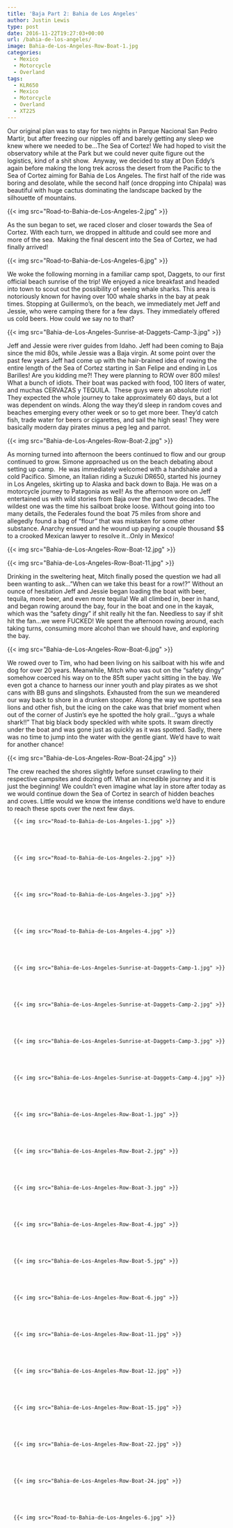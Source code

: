 ```yaml
---
title: 'Baja Part 2: Bahia de Los Angeles'
author: Justin Lewis
type: post
date: 2016-11-22T19:27:03+00:00
url: /bahia-de-los-angeles/
image: Bahia-de-Los-Angeles-Row-Boat-1.jpg
categories:
  - Mexico
  - Motorcycle
  - Overland
tags:
  - KLR650
  - Mexico
  - Motorcycle
  - Overland
  - XT225
---
```


  Our original plan was to stay for two nights in Parque Nacional San Pedro Martir, but after freezing our nipples off and barely getting any sleep we knew where we needed to be…The Sea of Cortez! We had hoped to visit the observatory while at the Park but we could never quite figure out the logistics, kind of a shit show.  Anyway, we decided to stay at Don Eddy’s again before making the long trek across the desert from the Pacific to the Sea of Cortez aiming for Bahia de Los Angeles. The first half of the ride was boring and desolate, while the second half (once dropping into Chipala) was beautiful with huge cactus dominating the landscape backed by the silhouette of mountains.


  {{< img src="Road-to-Bahia-de-Los-Angeles-2.jpg" >}}
		      


As the sun began to set, we raced closer and closer towards the Sea of Cortez. With each turn, we dropped in altitude and could see more and more of the sea.  Making the final descent into the Sea of Cortez, we had finally arrived!


  {{< img src="Road-to-Bahia-de-Los-Angeles-6.jpg" >}}
		      



We woke the following morning in a familiar camp spot, Daggets, to our first official beach sunrise of the trip! We enjoyed a nice breakfast and headed into town to scout out the possibility of seeing whale sharks. This area is notoriously known for having over 100 whale sharks in the bay at peak times. Stopping at Guillermo’s, on the beach, we immediately met Jeff and Jessie, who were camping there for a few days. They immediately offered us cold beers. How could we say no to that?


  {{< img src="Bahia-de-Los-Angeles-Sunrise-at-Daggets-Camp-3.jpg" >}}
		      


Jeff and Jessie were river guides from Idaho. Jeff had been coming to Baja since the mid 80s, while Jessie was a Baja virgin. At some point over the past few years Jeff had come up with the hair-brained idea of rowing the entire length of the Sea of Cortez starting in San Felipe and ending in Los Barilles! Are you kidding me?! They were planning to ROW over 800 miles! What a bunch of idiots. Their boat was packed with food, 100 liters of water, and muchas CERVAZAS y TEQUILA.  These guys were an absolute riot!  They expected the whole journey to take approximately 60 days, but a lot was dependent on winds. Along the way they’d sleep in random coves and beaches emerging every other week or so to get more beer. They’d catch fish, trade water for beers or cigarettes, and sail the high seas! They were basically modern day pirates minus a peg leg and parrot.


  {{< img src="Bahia-de-Los-Angeles-Row-Boat-2.jpg" >}}
		      


As morning turned into afternoon the beers continued to flow and our group continued to grow. Simone approached us on the beach debating about setting up camp.  He was immediately welcomed with a handshake and a cold Pacifico. Simone, an Italian riding a Suzuki DR650, started his journey in Los Angeles, skirting up to Alaska and back down to Baja. He was on a motorcycle journey to Patagonia as well! As the afternoon wore on Jeff entertained us with wild stories from Baja over the past two decades. The wildest one was the time his sailboat broke loose. Without going into too many details, the Federales found the boat 75 miles from shore and allegedly found a bag of “flour” that was mistaken for some other substance. Anarchy ensued and he wound up paying a couple thousand $$ to a crooked Mexican lawyer to resolve it…Only in Mexico!


  {{< img src="Bahia-de-Los-Angeles-Row-Boat-12.jpg" >}}
		      


  {{< img src="Bahia-de-Los-Angeles-Row-Boat-11.jpg" >}}
		      


Drinking in the sweltering heat, Mitch finally posed the question we had all been wanting to ask…”When can we take this beast for a row!?” Without an ounce of hesitation Jeff and Jessie began loading the boat with beer, tequila, more beer, and even more tequila! We all climbed in, beer in hand, and began rowing around the bay, four in the boat and one in the kayak, which was the “safety dingy” if shit really hit the fan. Needless to say if shit hit the fan…we were FUCKED! We spent the afternoon rowing around, each taking turns, consuming more alcohol than we should have, and exploring the bay.


  {{< img src="Bahia-de-Los-Angeles-Row-Boat-6.jpg" >}}
		      


We rowed over to Tim, who had been living on his sailboat with his wife and dog for over 20 years. Meanwhile, Mitch who was out on the “safety dingy” somehow coerced his way on to the 85ft super yacht sitting in the bay. We even got a chance to harness our inner youth and play pirates as we shot cans with BB guns and slingshots. Exhausted from the sun we meandered our way back to shore in a drunken stooper. Along the way we spotted sea lions and other fish, but the icing on the cake was that brief moment when out of the corner of Justin’s eye he spotted the holy grail…”guys a whale shark!!” That big black body speckled with white spots. It swam directly under the boat and was gone just as quickly as it was spotted. Sadly, there was no time to jump into the water with the gentle giant. We’d have to wait for another chance!


  {{< img src="Bahia-de-Los-Angeles-Row-Boat-24.jpg" >}}
		      


The crew reached the shores slightly before sunset crawling to their respective campsites and dozing off. What an incredible journey and it is just the beginning! We couldn’t even imagine what lay in store after today as we would continue down the Sea of Cortez in search of hidden beaches and coves. Little would we know the intense conditions we’d have to endure to reach these spots over the next few days.





      {{< img src="Road-to-Bahia-de-Los-Angeles-1.jpg" >}}
                
    



      {{< img src="Road-to-Bahia-de-Los-Angeles-2.jpg" >}}
                
    



      {{< img src="Road-to-Bahia-de-Los-Angeles-3.jpg" >}}
                
    



      {{< img src="Road-to-Bahia-de-Los-Angeles-4.jpg" >}}
                
    



      {{< img src="Bahia-de-Los-Angeles-Sunrise-at-Daggets-Camp-1.jpg" >}}
                
    



      {{< img src="Bahia-de-Los-Angeles-Sunrise-at-Daggets-Camp-2.jpg" >}}
                
    



      {{< img src="Bahia-de-Los-Angeles-Sunrise-at-Daggets-Camp-3.jpg" >}}
                
    



      {{< img src="Bahia-de-Los-Angeles-Sunrise-at-Daggets-Camp-4.jpg" >}}
                
    



      {{< img src="Bahia-de-Los-Angeles-Row-Boat-1.jpg" >}}
                
    



      {{< img src="Bahia-de-Los-Angeles-Row-Boat-2.jpg" >}}
                
    



      {{< img src="Bahia-de-Los-Angeles-Row-Boat-3.jpg" >}}
                
    



      {{< img src="Bahia-de-Los-Angeles-Row-Boat-4.jpg" >}}
                
    



      {{< img src="Bahia-de-Los-Angeles-Row-Boat-5.jpg" >}}
                
    



      {{< img src="Bahia-de-Los-Angeles-Row-Boat-6.jpg" >}}
                
    



      {{< img src="Bahia-de-Los-Angeles-Row-Boat-11.jpg" >}}
                
    



      {{< img src="Bahia-de-Los-Angeles-Row-Boat-12.jpg" >}}
                
    



      {{< img src="Bahia-de-Los-Angeles-Row-Boat-15.jpg" >}}
                
    



      {{< img src="Bahia-de-Los-Angeles-Row-Boat-22.jpg" >}}
                
    



      {{< img src="Bahia-de-Los-Angeles-Row-Boat-24.jpg" >}}
                
    



      {{< img src="Road-to-Bahia-de-Los-Angeles-6.jpg" >}}
               